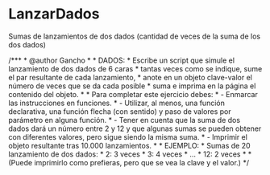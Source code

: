 # LanzarDados
Sumas de lanzamientos de dos dados (cantidad de veces de la suma de los dos dados)

/***
        * @author Gancho <email>
        *
        * DADOS:
        * Escribe un script que simule el lanzamiento de dos dados de 6 caras
        *  tantas veces como se indique, sume el par resultante de cada lanzamiento,
        *  anote en un objeto clave-valor el número de veces que se da cada posible
        *  suma e imprima en la página el contenido del objeto.
        * 
        * Para completar este ejercicio debes:
        * - Enmarcar las instrucciones en funciones. 
        * - Utilizar, al menos, una función declarativa, una función flecha (con sentido) y paso de valores por parámetro en alguna función.
        * - Tener en cuenta que la suma de dos dados dará un número entre 2 y 12 y que algunas sumas se pueden obtener con diferentes valores, pero sigue siendo la misma suma. 
        * - Imprimir el objeto resultante tras 10.000 lanzamientos.
        *
        * EJEMPLO:
        * Sumas de 20 lanzamiento de dos dados:
        * 2: 3 veces
        * 3: 4 veces
        * ...
        * 12: 2 veces
        * 
        * (Puede imprimirlo como prefieras, pero que se vea la clave y el valor.)
        */
